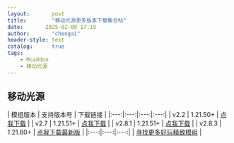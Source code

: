 ```yaml
---
layout:       post
title:        "移动光源更多版本下载集合帖"
date:       2025-02-09 17:19
author:       "chengai"
header-style: text
catalog:      true
tags:
    - Mcaddon
    - 移动光源
---
```


## 移动光源

| 模组版本   | 支持版本号 | 下载链接 |
|:---:|:---:|:---:|:---:|
| v2.2 | 1.21.50+ | [点我下载](https://pan.baidu.com/s/1dRJVgyQQIGSAlxpGyTT7cg?pwd=4721) | 
| v2.7 | 1.21.51+ | [点我下载](https://pan.baidu.com/s/1TRbC9BZC7e-vbaWBHGse8w?pwd=4721) |
| v2.8.1 | 1.21.51+ | [点我下载](https://pan.baidu.com/s/1KtkgUkGfXDWcVYudMRwO9Q?pwd=4721) |
| v2.8.3 | 1.21.60+ | [点我下载最新版](https://pan.baidu.com/s/1PsdPKm6jm4WtVTUe9RGCzA?pwd=4721) |
|:---:|:---:|:---:|
| [寻找更多好玩精致模组](https://mccfk.cn/) |
